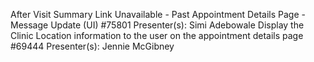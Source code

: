 After Visit Summary Link Unavailable - Past Appointment Details Page - Message Update (UI) #75801
Presenter(s): Simi Adebowale
Display the Clinic Location information to the user on the appointment details page #69444
Presenter(s): Jennie McGibney
